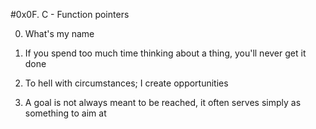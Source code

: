 #0x0F. C - Function pointers

0. What's my name

1. If you spend too much time thinking about a thing, you'll never get it done

2. To hell with circumstances; I create opportunities


3. A goal is not always meant to be reached, it often serves simply as something to aim at




